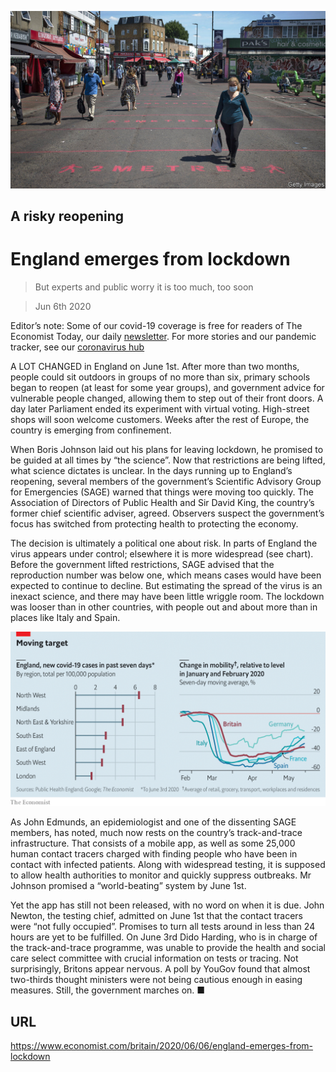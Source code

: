 ![](./images/20200606_BRP005.jpg)

## A risky reopening

# England emerges from lockdown

> But experts and public worry it is too much, too soon

> Jun 6th 2020

Editor’s note: Some of our covid-19 coverage is free for readers of The Economist Today, our daily [newsletter](https://www.economist.com/https://my.economist.com/user#newsletter). For more stories and our pandemic tracker, see our [coronavirus hub](https://www.economist.com//news/2020/03/11/the-economists-coverage-of-the-coronavirus)

A  LOT CHANGED in England on June 1st. After more than two months, people could sit outdoors in groups of no more than six, primary schools began to reopen (at least for some year groups), and government advice for vulnerable people changed, allowing them to step out of their front doors. A day later Parliament ended its experiment with virtual voting. High-street shops will soon welcome customers. Weeks after the rest of Europe, the country is emerging from confinement.

When Boris Johnson laid out his plans for leaving lockdown, he promised to be guided at all times by “the science”. Now that restrictions are being lifted, what science dictates is unclear. In the days running up to England’s reopening, several members of the government’s Scientific Advisory Group for Emergencies (SAGE) warned that things were moving too quickly. The Association of Directors of Public Health and Sir David King, the country’s former chief scientific adviser, agreed. Observers suspect the government’s focus has switched from protecting health to protecting the economy.

The decision is ultimately a political one about risk. In parts of England the virus appears under control; elsewhere it is more widespread (see chart). Before the government lifted restrictions, SAGE advised that the reproduction number was below one, which means cases would have been expected to continue to decline. But estimating the spread of the virus is an inexact science, and there may have been little wriggle room. The lockdown was looser than in other countries, with people out and about more than in places like Italy and Spain.

![](./images/20200606_BRC834.png)

As John Edmunds, an epidemiologist and one of the dissenting SAGE members, has noted, much now rests on the country’s track-and-trace infrastructure. That consists of a mobile app, as well as some 25,000 human contact tracers charged with finding people who have been in contact with infected patients. Along with widespread testing, it is supposed to allow health authorities to monitor and quickly suppress outbreaks. Mr Johnson promised a “world-beating” system by June 1st.

Yet the app has still not been released, with no word on when it is due. John Newton, the testing chief, admitted on June 1st that the contact tracers were “not fully occupied”. Promises to turn all tests around in less than 24 hours are yet to be fulfilled. On June 3rd Dido Harding, who is in charge of the track-and-trace programme, was unable to provide the health and social care select committee with crucial information on tests or tracing. Not surprisingly, Britons appear nervous. A poll by YouGov found that almost two-thirds thought ministers were not being cautious enough in easing measures. Still, the government marches on. ■

## URL

https://www.economist.com/britain/2020/06/06/england-emerges-from-lockdown
